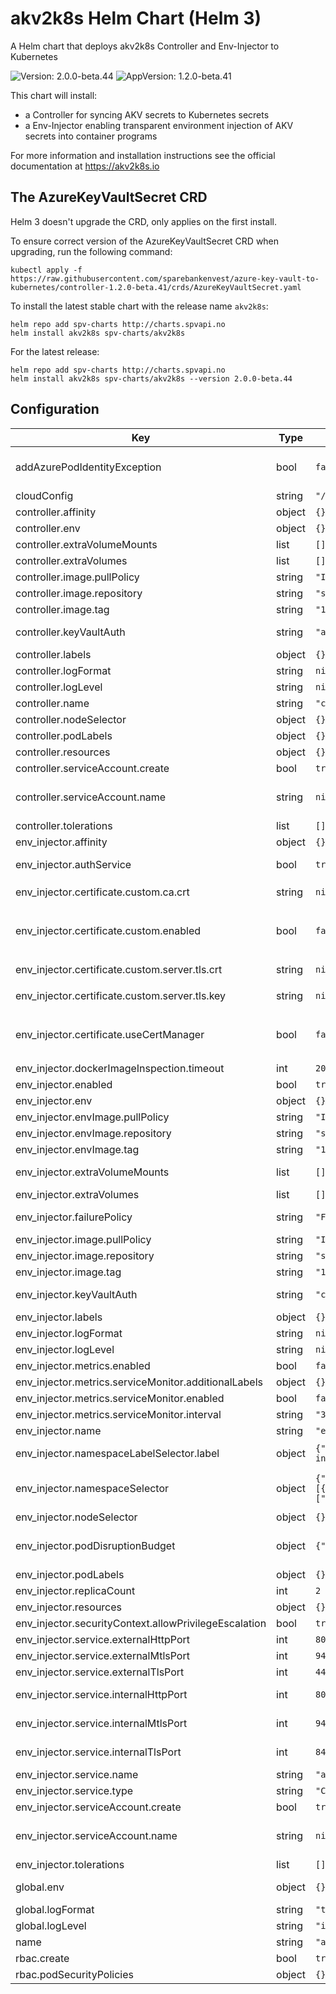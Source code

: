 # akv2k8s Helm Chart (Helm 3)

A Helm chart that deploys akv2k8s Controller and Env-Injector to Kubernetes

![Version: 2.0.0-beta.44](https://img.shields.io/badge/Version-2.0.0--beta.44-informational?style=flat-square) ![AppVersion: 1.2.0-beta.41](https://img.shields.io/badge/AppVersion-1.2.0--beta.41-informational?style=flat-square)

This chart will install:
  * a Controller for syncing AKV secrets to Kubernetes secrets
  * a Env-Injector enabling transparent environment injection of AKV secrets into container programs

For more information and installation instructions see the official documentation at https://akv2k8s.io

## The AzureKeyVaultSecret CRD

Helm 3 doesn't upgrade the CRD, only applies on the first install.

To ensure correct version of the AzureKeyVaultSecret CRD when upgrading, run the following command:

```
kubectl apply -f https://raw.githubusercontent.com/sparebankenvest/azure-key-vault-to-kubernetes/controller-1.2.0-beta.41/crds/AzureKeyVaultSecret.yaml
```

To install the latest stable chart with the release name `akv2k8s`:

```
helm repo add spv-charts http://charts.spvapi.no
helm install akv2k8s spv-charts/akv2k8s
```

For the latest release:

```
helm repo add spv-charts http://charts.spvapi.no
helm install akv2k8s spv-charts/akv2k8s --version 2.0.0-beta.44
```

## Configuration

| Key | Type | Default | Description |
|-----|------|---------|-------------|
| addAzurePodIdentityException | bool | `false` | See https://github.com/Azure/aad-pod-identity/blob/master/docs/readmes/README.app-exception.md |
| cloudConfig | string | `"/etc/kubernetes/azure.json"` | Path to cloud config on node (host path) |
| controller.affinity | object | `{}` | Affinities for controller |
| controller.env | object | `{}` | Controller envs |
| controller.extraVolumeMounts | list | `[]` | Additional volumeMounts to the controller main container |
| controller.extraVolumes | list | `[]` | Additional volumes to the controller pod |
| controller.image.pullPolicy | string | `"IfNotPresent"` | Image pull policy for controller |
| controller.image.repository | string | `"spvest/azure-keyvault-controller"` | Image repository that contains the controller image |
| controller.image.tag | string | `"1.2.0-beta.41"` | Image tag |
| controller.keyVaultAuth | string | `"azureCloudConfig"` | Key Vault Auth: azureCloudConfig (aks credentials), environment (custom) |
| controller.labels | object | `{}` | Controller labels |
| controller.logFormat | string | `nil` | Override global log format text or json |
| controller.logLevel | string | `nil` | Override global log level info=2, debug=4, trace=6 |
| controller.name | string | `"controller"` | Name |
| controller.nodeSelector | object | `{}` | Node selector for controller |
| controller.podLabels | object | `{}` | Controller pod labels |
| controller.resources | object | `{}` | Controller resources |
| controller.serviceAccount.create | bool | `true` | Create service account for controller |
| controller.serviceAccount.name | string | `nil` | The name of the ServiceAccount to use. If not set and create is true, a name is generated using the fullname template |
| controller.tolerations | list | `[]` | Tolerations for controller |
| env_injector.affinity | object | `{}` | Affinities for env injector and ca-bundle |
| env_injector.authService | bool | `true` | Set to false to provide azure key vault credentials locally (through e.g. env vars) in each pod |
| env_injector.certificate.custom.ca.crt | string | `nil` | Custom CA certificate, required when `env_injector.certificate.custom.enabled=true` |
| env_injector.certificate.custom.enabled | bool | `false` | Use custom cert to handle webhook certificates, if `false` and `env_injector.webhook.certificate.useCertManager=false` certificates and CA is generated by Helm. |
| env_injector.certificate.custom.server.tls.crt | string | `nil` | Custom TLS certificate, required when `env_injector.certificate.custom.enabled=true` |
| env_injector.certificate.custom.server.tls.key | string | `nil` | Custom TLS key, required when `env_injector.certificate.custom.enabled=true` |
| env_injector.certificate.useCertManager | bool | `false` | Use cert-manager to handle webhook certificates, if `false` and `env_injector.webhook.certificate.custom.enabled=false` certificates and CA is generated by Helm |
| env_injector.dockerImageInspection.timeout | int | `20` | Timeout in seconds |
| env_injector.enabled | bool | `true` | If the env-injector will be installed |
| env_injector.env | object | `{}` | Additional env vars to send to env-injector pods |
| env_injector.envImage.pullPolicy | string | `"IfNotPresent"` | Image pull policy for env-injector |
| env_injector.envImage.repository | string | `"spvest/azure-keyvault-env"` | Image repository that contains the env image |
| env_injector.envImage.tag | string | `"1.2.0-beta.14"` | Image tag |
| env_injector.extraVolumeMounts | list | `[]` | Additional volumeMounts to the env-injector main container |
| env_injector.extraVolumes | list | `[]` | Additional volumes to the env-injector pod |
| env_injector.failurePolicy | string | `"Fail"` | What will happen if the webhook fails? Ignore (continue) or Fail (prevent Pod from starting)? |
| env_injector.image.pullPolicy | string | `"IfNotPresent"` | Image pull policy for env-injector |
| env_injector.image.repository | string | `"spvest/azure-keyvault-webhook"` | Image repository that contains the env-injector image |
| env_injector.image.tag | string | `"1.2.0-beta.27"` | Image tag |
| env_injector.keyVaultAuth | string | `"cloudConfig"` | Key Vault Auth: azureCloudConfig (aks credentials), environment (custom) |
| env_injector.labels | object | `{}` | Additional labels |
| env_injector.logFormat | string | `nil` | Override global log format text or json |
| env_injector.logLevel | string | `nil` | Override global log level info=2, debug=4, trace=6 |
| env_injector.metrics.enabled | bool | `false` | Enable prometheus metrics for env-injector |
| env_injector.metrics.serviceMonitor.additionalLabels | object | `{}` | Additional labels for service-monitor |
| env_injector.metrics.serviceMonitor.enabled | bool | `false` | Enable service-monitor for env-injector |
| env_injector.metrics.serviceMonitor.interval | string | `"30s"` | Scrape interval for service-monitor |
| env_injector.name | string | `"env-injector"` |  |
| env_injector.namespaceLabelSelector.label | object | `{"name":"azure-key-vault-env-injection","value":"enabled"}` | The webhook will only trigger i namespaces with this label |
| env_injector.namespaceSelector | object | `{"matchExpressions":[{"key":"name","operator":"NotIn","values":["kube-system"]}]}` | https://kubernetes.io/docs/reference/access-authn-authz/extensible-admission-controllers/#matching-requests-namespaceselector |
| env_injector.nodeSelector | object | `{}` | Node selector for env injector and ca-bundle |
| env_injector.podDisruptionBudget | object | `{"enabled":true,"minAvailable":1}` | See `kubectl explain poddisruptionbudget.spec` for more ref: https://kubernetes.io/docs/tasks/run-application/configure-pdb/ |
| env_injector.podLabels | object | `{}` | Additional pods labels |
| env_injector.replicaCount | int | `2` | Number of env-injector replicas |
| env_injector.resources | object | `{}` | Resources for env injector |
| env_injector.securityContext.allowPrivilegeEscalation | bool | `true` | Must be `true` if using aks identity |
| env_injector.service.externalHttpPort | int | `80` | External metrics and health port |
| env_injector.service.externalMtlsPort | int | `9443` | External auth service mtls port |
| env_injector.service.externalTlsPort | int | `443` | External webhook and health tls port |
| env_injector.service.internalHttpPort | int | `8080` | Internal metrics and health port (set to larger than 1024 when running without privileges) |
| env_injector.service.internalMtlsPort | int | `9443` | Internal auth service mtls port (set to larger than 1024 when running without privileges) |
| env_injector.service.internalTlsPort | int | `8443` | Internal webhook and health tls port (set to larger than 1024 when running without privileges) |
| env_injector.service.name | string | `"azure-keyvault-secrets-webhook"` | Webhook service name |
| env_injector.service.type | string | `"ClusterIP"` |  |
| env_injector.serviceAccount.create | bool | `true` | Create service account for env-injector |
| env_injector.serviceAccount.name | string | `nil` | The name of the ServiceAccount to use. If not set and create is true, a name is generated using the fullname template |
| env_injector.tolerations | list | `[]` | Tolerations for env injector and ca-bundle |
| global.env | object | `{}` | Env vars to be used with all enabled pods, eg. for akv credentials |
| global.logFormat | string | `"text"` | Sets klog log format text or json |
| global.logLevel | string | `"info"` | Sets klog log level info=2, debug=4, trace=6 |
| name | string | `"akv2k8s"` |  |
| rbac.create | bool | `true` | Specifies whether RBAC resources should be created |
| rbac.podSecurityPolicies | object | `{}` |  |
